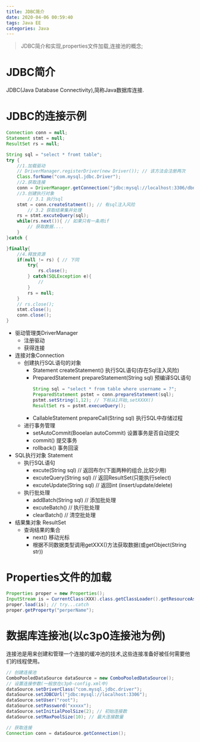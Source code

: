 ```yaml
---
title: JDBC简介
date: 2020-04-06 00:59:40
tags: Java EE
categories: Java
---
```

>JDBC简介和实现,properties文件加载,连接池的概念;

<!--more-->

# JDBC简介
JDBC(Java Database Connectivity),简称Java数据库连接.

# JDBC的连接示例
```java
Connection conn = null;
Statement stmt = null;
ResultSet rs = null;

String sql = "select * fromt table";
try {
    //1.加载驱动
    // DriverManager.registerDriver(new Driver()); // 该方法会注册两次
    Class.forName("com.mysql.jdbc.Driver");
    //2.获取连接
    conn = DriverManager.getConnection("jdbc:mysql://localhost:3306/dbname","username","password");
    //3.创建执行对象
        // 3.1 执行sql
    stmt = conn.createStatment(); // 有sql注入风险
        // 3.2 获取结果集并处理
    rs = stmt.excuteQuery(sql);
    while(rs.next()){ // 如果只有一条用if
        // 获取数据....
    } 
}catch {

}finally{
    //4.释放资源
    if(null != rs) { // 下同
        try{ 
            rs.close();
        } catch(SQLException e){
            // 
        }
        rs = null;
    }
    // rs.close(); 
    stmt.close();
    conn.close();
}
```
- 驱动管理类DriverManager
  * 注册驱动
  * 获得连接
- 连接对象Connection
  * 创建执行SQL语句的对象
    + Statement createStatement() 执行SQL语句(存在Sql注入风险)
    + PreparedStatement prepareStatement(String sql) 预编译SQL语句
      ```java
      String sql = "select * from table where username = ?";
      PreparedStatement pstmt = conn.prepareStatement(sql);
      pstmt.setString(1,12); // 下标从1开始,setXXXX()
      ResultSet rs = pstmt.execueQuery();
      ```
    + CallableStatement prepareCall(String sql) 执行SQL中存储过程
  * 进行事务管理
    + setAutoCommit(Booelan autoCommit) 设置事务是否自动提交
    + commit() 提交事务
    + rollback() 事务回滚
- SQL执行对象 Statement
  * 执行SQL语句
    + excute(String sql) // 返回布尔(下面两种的组合,比较少用)
    + excuteQuery(String sql) // 返回ResultSet(只能执行select)
    + excuteUpdate(String sql) // 返回int (insert/update/delete)
  * 执行批处理
    + addBatch(String sql) // 添加批处理
    + excuteBatch() // 执行批处理
    + clearBatch() // 清空批处理
- 结果集对象 ResultSet
  * 查询结果的集合
    + next() 移动光标
    + 根据不同数据类型调用getXXX()方法获取数据(或getObject(String str))

# Properties文件的加载
```java
Properties proper = new Properties();
InputStream is = CurrentClass(XXX).class.getClassLoader().getResourceAsStream("xxx.properties"); // 使用类的加载器
proper.load(is); // try...catch
proper.getProperty("perperName");
```

# 数据库连接池(以c3p0连接池为例)
连接池是用来创建和管理一个连接的缓冲池的技术,这些连接准备好被任何需要他们的线程使用。
```java
// 创建连接池
ComboPooledDataSource dataSource = new ComboPooledDataSource();
// 设置连接参数(一般放在c3p0-config.xml中)
dataSource.setDriverClass("com.mysql.jdbc.driver");
dataSource.setJDBCUrl("jdbc:mysql://localhost:3306");
dataSource.setUser("root");
dataSource.setPassword("xxxxx");
dataSource.setInitialPoolSize(2); // 初始连接数
dataSource.setMaxPoolSize(10); // 最大连接数量

// 获取连接
Connection conn = dataSource.getConnection();
```